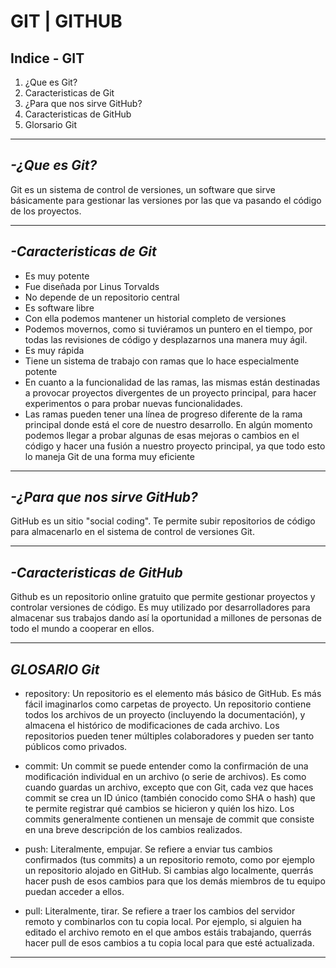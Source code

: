 # GIT | GITHUB

## Indice - GIT
1. ¿Que es Git?
2. Caracteristicas de Git
3. ¿Para que nos sirve GitHub?
4. Caracteristicas de GitHub
5. Glorsario Git
____

## *-¿Que es Git?*
 
Git es un sistema de control de versiones, un software que sirve básicamente para gestionar las versiones por las que va pasando el código de los proyectos.
____
 
## *-Caracteristicas de Git*
- Es muy potente
- Fue diseñada por Linus Torvalds
- No depende de un repositorio central
- Es software libre
- Con ella podemos mantener un historial completo de versiones
- Podemos movernos, como si tuviéramos un puntero en el tiempo, por todas las revisiones de código y desplazarnos una manera muy ágil.
- Es muy rápida
- Tiene un sistema de trabajo con ramas que lo hace especialmente potente
- En cuanto a la funcionalidad de las ramas, las mismas están destinadas a provocar proyectos divergentes de un proyecto principal, para hacer experimentos o para probar nuevas funcionalidades.
- Las ramas pueden tener una línea de progreso diferente de la rama principal donde está el core de nuestro desarrollo. En algún momento podemos llegar a probar algunas de esas mejoras o cambios en el código y hacer una fusión a nuestro proyecto principal, ya que todo esto lo maneja Git de una forma muy eficiente
____
 
## *-¿Para que nos sirve GitHub?*
GitHub es un sitio "social coding". Te permite subir repositorios de código para almacenarlo en el sistema de control de versiones Git.
 
---
## *-Caracteristicas de GitHub*
Github es un repositorio online gratuito que permite gestionar proyectos y controlar versiones de código. Es muy utilizado por desarrolladores para almacenar sus trabajos dando así la oportunidad a millones de personas de todo el mundo a cooperar en ellos.
 ___

## *GLOSARIO Git* 
 
- repository:
Un repositorio es el elemento más básico de GitHub. Es más fácil imaginarlos como carpetas de proyecto. Un repositorio contiene todos los archivos de un proyecto (incluyendo la documentación), y almacena el histórico de modificaciones de cada archivo. Los repositorios pueden tener múltiples colaboradores y pueden ser tanto públicos como privados.
 
- commit:
Un commit se puede entender como la confirmación de una modificación individual en un archivo (o serie de archivos). Es como cuando guardas un archivo, excepto que con Git, cada vez que haces commit se crea un ID único (también conocido como SHA o hash) que te permite registrar qué cambios se hicieron y quién los hizo. Los commits generalmente contienen un mensaje de commit que consiste en una breve descripción de los cambios realizados.
 
- push:
Literalmente, empujar. Se refiere a enviar tus cambios confirmados (tus commits) a un repositorio remoto, como por ejemplo un repositorio alojado en GitHub. Si cambias algo localmente, querrás hacer push de esos cambios para que los demás miembros de tu equipo puedan acceder a ellos.
 
- pull:
Literalmente, tirar. Se refiere a traer los cambios del servidor remoto y combinarlos con tu copia local. Por ejemplo, si alguien ha editado el archivo remoto en el que ambos estáis trabajando, querrás hacer pull de esos cambios a tu copia local para que esté actualizada.
___